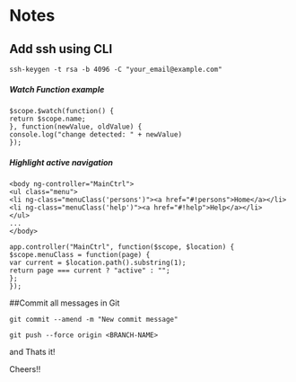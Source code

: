 # Notes

## Add ssh using CLI

``` 
ssh-keygen -t rsa -b 4096 -C "your_email@example.com"
```

##### Watch Function example
```
$scope.$watch(function() {
return $scope.name;
}, function(newValue, oldValue) {
console.log("change detected: " + newValue)
});
``` 
##### Highlight active navigation 
```
<body ng-controller="MainCtrl">
<ul class="menu">
<li ng-class="menuClass('persons')"><a href="#!persons">Home</a></li>
<li ng-class="menuClass('help')"><a href="#!help">Help</a></li>
</ul>
...
</body>
```

```
app.controller("MainCtrl", function($scope, $location) {
$scope.menuClass = function(page) {
var current = $location.path().substring(1);
return page === current ? "active" : "";
};
});

```

##Commit all messages in Git 

```
git commit --amend -m "New commit message"

git push --force origin <BRANCH-NAME>

```

and Thats it!

Cheers!!

